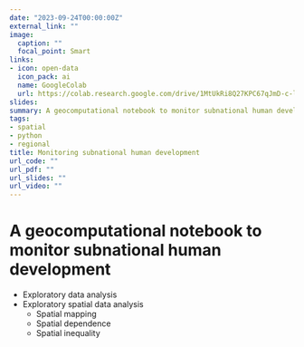 ```yaml
---
date: "2023-09-24T00:00:00Z"
external_link: ""
image:
  caption: ""
  focal_point: Smart
links:
- icon: open-data
  icon_pack: ai
  name: GoogleColab
  url: https://colab.research.google.com/drive/1MtUkRi8Q27KPC67qJmD-c-lER6-47Jjx?usp=sharing
slides: 
summary: A geocomputational notebook to monitor subnational human development using Python. Besides exploratory data analysis, the notebook introduces geospatial mapping, spatial dependence, and spatial inequality.
tags:
- spatial
- python
- regional
title: Monitoring subnational human development
url_code: ""
url_pdf: ""
url_slides: ""
url_video: ""
---
```



# **A geocomputational notebook to monitor subnational human development**


- Exploratory data analysis
- Exploratory spatial data analysis
  - Spatial mapping
  - Spatial dependence
  - Spatial inequality





